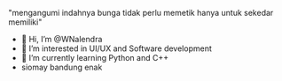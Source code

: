 "mengangumi indahnya bunga tidak perlu memetik hanya untuk sekedar memiliki"

- 👋 Hi, I’m @WNalendra
- 👀 I’m interested in UI/UX and Software development
- 🌱 I’m currently learning Python and C++
- siomay bandung enak


<!---
WNalendra/WNalendra is a ✨ special ✨ repository because its `README.md` (this file) appears on your GitHub profile.
You can click the Preview link to take a look at your changes.
--->
